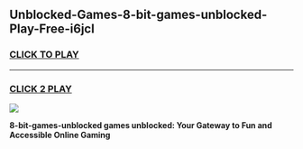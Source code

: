 
## Unblocked-Games-8-bit-games-unblocked-Play-Free-i6jcl
<h3>
<a href="https://premium76.site?title=8-bit-games-unblocked&ref=23A">CLICK TO PLAY</a></h3>
<hr>

<h3>
<a href="https://premium76.site?title=8-bit-games-unblocked&ref=23A">CLICK 2 PLAY</a>
  
</h3>

<a href="https://premium76.site?title=8-bit-games-unblocked&ref=23A"><img src="https://clearcache.store/games.png"></a>


**8-bit-games-unblocked games unblocked: Your Gateway to Fun and Accessible Online Gaming**

